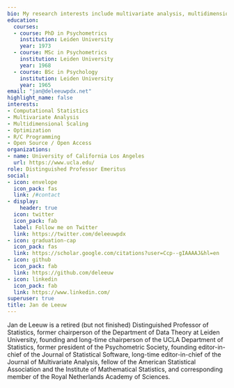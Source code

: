 ```yaml
---
bio: My research interests include multivariate analysis, multidimensional scaling, optimization, R and C programming, open source/access
education:
  courses:
  - course: PhD in Psychometrics
    institution: Leiden University
    year: 1973
  - course: MSc in Psychometrics
    institution: Leiden University
    year: 1968
  - course: BSc in Psychology
    institution: Leiden University
    year: 1965
email: "jan@deleeuwpdx.net"
highlight_name: false
interests:
- Computational Statistics
- Multivariate Analysis
- Multidimensional Scaling
- Optimization
- R/C Programming
- Open Source / Open Access
organizations:
- name: University of California Los Angeles
  url: https://www.ucla.edu/
role: Distinguished Professor Emeritus
social:
- icon: envelope
  icon_pack: fas
  link: /#contact
- display:
    header: true
  icon: twitter
  icon_pack: fab
  label: Follow me on Twitter
  link: https://twitter.com/deleeuwpdx
- icon: graduation-cap
  icon_pack: fas
  link: https://scholar.google.com/citations?user=Ccp--gIAAAAJ&hl=en
- icon: github
  icon_pack: fab
  link: https://github.com/deleeuw
- icon: linkedin
  icon_pack: fab
  link: https://www.linkedin.com/
superuser: true
title: Jan de Leeuw
---
```


Jan de Leeuw is a retired (but not finished) Distinguished Professor of Statistics, former chairperson of the Department of Data Theory at Leiden University, founding and long-time chairperson of the UCLA Department of Statistics, former president of the Psychometric Society, founding editor-in-chief of the Journal of Statistical Software, long-time editor-in-chief of the Journal of Multivariate Analysis, fellow of the American Statistical Association and the Institute of Mathematical Statistics, and corresponding member of the Royal Netherlands Academy of Sciences. 

